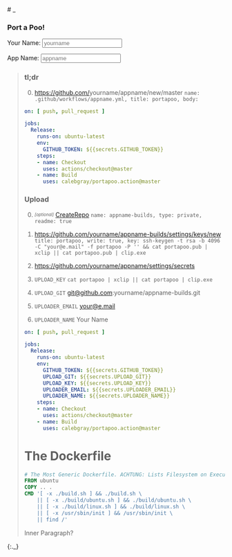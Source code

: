 <style>.header-level-1{display:none}</style># _
<style>img._,blockquote._a{display:none}</style>
<script>
'use strict';

let $hand_id = 0;
Object.defineProperty(Function.prototype, '_id', {
  get: function() {
    Object.defineProperty(this, '_id', { value: $hand_id++, writable: false });
    return this._id;
  }
});

const $hand_ = {};
function $hand(context, id, hook) {
  switch (arguments.length) {
  case 1:
    id = context.id;
  case 2:
    if (!$hand_[id]) return;
    for (const hook of Object.values($hand_[id].hooks)) {
      hook.call($hand_[id].self, context);
    }
    return;
  }

  if (!$hand_[id]) {
    $hand_[id] = {self: context, hooks: {}};
  } else {
    $hand_[id].self = context;
  }
  $hand_[id].hooks[hook._id] = hook;
  for (const hook of Object.values($hand_[id].hooks)) {
    hook.call(context);
  }
}

function setEscapedHtml(trigger) {
  if (!trigger) return;
  this.innerHTML = trigger.value.replace(/&/g, '&amp;').replace(/</g, '&lt;').replace(/>/g, '&gt;').replace(/"/g, '&quot;').replace(/'/g, '&#039;');
}

function setEscapedUri(trigger) {
  if (!trigger) return;
  this.innerHTML = encodeURI(trigger.value);
}

function renderTemplate(trigger) {
  if (!trigger) return;
  this.innerHTML = trigger.value.replace(/&/g, '&amp;').replace(/</g, '&lt;').replace(/>/g, '&gt;').replace(/"/g, '&quot;').replace(/'/g, '&#039;');
}
</script>

### Port a Poo!

<form>
<label for="yourname">Your Name: <input id="yourname" type="text" oninput="$hand(this)" onpropertychange="$hand(this)" placeholder="yourname"></label>

<label for="appname">App Name: <input id="appname" type="text" oninput="$hand(this)" onpropertychange="$hand(this)" placeholder="appname"></label>
</form>

> ### tl;dr
> 
> 0. https://github.com/<span>yourname<img class="_" onload="$hand(this.parentNode, 'yourname', setEscapedUri)" src="data:image/svg+xml,<svg xmlns='http://www.w3.org/2000/svg'/>"/></span>/<span>appname<img class="_" onload="$hand(this.parentNode, 'appname', setEscapedUri)" src="data:image/svg+xml,<svg xmlns='http://www.w3.org/2000/svg'/>"/></span>/new/master `name: .github/workflows/appname.yml, title: portapoo, body: `
> 
> ```yaml
> on: [ push, pull_request ]
> 
> jobs:
>   Release:
>     runs-on: ubuntu-latest
>     env:
>       GITHUB_TOKEN: ${{secrets.GITHUB_TOKEN}}
>     steps:
>     - name: Checkout
>       uses: actions/checkout@master
>     - name: Build
>       uses: calebgray/portapoo.action@master
> ```
> 
> ### Upload
> 
> 0. _<sub><sup>[optional]</sup></sub>_ [CreateRepo](https://github.com/new) `name: appname-builds, type: private, readme: true`
> 
> 0. https://github.com/yourname/appname-builds/settings/keys/new `title: portapoo, write: true, key: ssh-keygen -t rsa -b 4096 -C "your@e.mail" -f portapoo -P '' && cat portapoo.pub | xclip || cat portapoo.pub | clip.exe`
> 
> 0. https://github.com/yourname/appname/settings/secrets
> 
> 0. `UPLOAD_KEY` `cat portapoo | xclip || cat portapoo | clip.exe`
> 
> 0. `UPLOAD_GIT` git@github.com:yourname/appname-builds.git
> 
> 0. `UPLOADER_EMAIL` your@e.mail
> 
> 0. `UPLOADER_NAME` Your Name
> 
> ```yaml
> on: [ push, pull_request ]
> 
> jobs:
>   Release:
>     runs-on: ubuntu-latest
>     env:
>       GITHUB_TOKEN: ${{secrets.GITHUB_TOKEN}}
>       UPLOAD_GIT: ${{secrets.UPLOAD_GIT}}
>       UPLOAD_KEY: ${{secrets.UPLOAD_KEY}}
>       UPLOADER_EMAIL: ${{secrets.UPLOADER_EMAIL}}
>       UPLOADER_NAME: ${{secrets.UPLOADER_NAME}}
>     steps:
>     - name: Checkout
>       uses: actions/checkout@master
>     - name: Build
>       uses: calebgray/portapoo.action@master
> ```
> 
> # The Dockerfile
> ```dockerfile
> # The Most Generic Dockerfile. ACHTUNG: Lists Filesystem on Execution Failure Because This is... For Development Only!!!
> FROM ubuntu
> COPY .. .
> CMD '[ -x ./build.sh ] && ./build.sh \
>     || [ -x ./build/ubuntu.sh ] && ./build/ubuntu.sh \
>     || [ -x ./build/linux.sh ] && ./build/linux.sh \
>     || [ -x /usr/sbin/init ] && /usr/sbin/init \
>     || find /'
> ```
> 
> <p class='specialParagraph' markdown='1'>
>   Inner Paragraph?
> </p>
> 
> <img class="_" onload="$hand(this.parentNode.parentNode, '_', renderTemplate)" src="data:image/svg+xml,<svg xmlns='http://www.w3.org/2000/svg'/>"/>
{:._}
